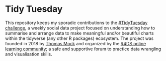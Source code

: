 # Tidy Tuesday

This repository keeps my sporadic contributions to the [#TidyTuesday challenge](https://github.com/rfordatascience/tidytuesday), a weekly social data project focused on understanding how to summarise and arrange data to make meaningful and/or beautiful charts within the tidyverse (any other R packages) ecosystem. The project was founded in 2018 by [Thomas Mock](https://thomasmock.netlify.com/) and organized by the [R4DS online learning community](https://r4ds.io/join); a safe and supportive forum to practice data wrangling and visualisation skills.
